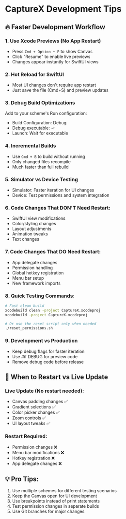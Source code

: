 # CaptureX Development Tips

## 🔥 Faster Development Workflow

### 1. Use Xcode Previews (No App Restart)

- Press `Cmd + Option + P` to show Canvas
- Click "Resume" to enable live previews
- Changes appear instantly for SwiftUI views

### 2. Hot Reload for SwiftUI

- Most UI changes don't require app restart
- Just save the file (Cmd+S) and preview updates

### 3. Debug Build Optimizations

Add to your scheme's Run configuration:

- Build Configuration: Debug
- Debug executable: ✓
- Launch: Wait for executable

### 4. Incremental Builds

- Use `Cmd + B` to build without running
- Only changed files recompile
- Much faster than full rebuild

### 5. Simulator vs Device Testing

- Simulator: Faster iteration for UI changes
- Device: Test permissions and system integration

### 6. Code Changes That DON'T Need Restart:

- SwiftUI view modifications
- Color/styling changes
- Layout adjustments
- Animation tweaks
- Text changes

### 7. Code Changes That DO Need Restart:

- App delegate changes
- Permission handling
- Global hotkey registration
- Menu bar setup
- New framework imports

### 8. Quick Testing Commands:

```bash
# Fast clean build
xcodebuild clean -project CaptureX.xcodeproj
xcodebuild -project CaptureX.xcodeproj

# Or use the reset script only when needed
./reset_permissions.sh
```

### 9. Development vs Production

- Keep debug flags for faster iteration
- Use #if DEBUG for preview code
- Remove debug code before release

## 🎯 When to Restart vs Live Update

### Live Update (No restart needed):

- Canvas padding changes ✅
- Gradient selections ✅
- Color picker changes ✅
- Zoom controls ✅
- UI layout tweaks ✅

### Restart Required:

- Permission changes ❌
- Menu bar modifications ❌
- Hotkey registration ❌
- App delegate changes ❌

## 💡 Pro Tips:

1. Use multiple schemes for different testing scenarios
2. Keep the Canvas open for UI development
3. Use breakpoints instead of print statements
4. Test permission changes in separate builds
5. Use Git branches for major changes
